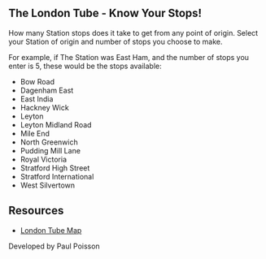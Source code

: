 ## The London Tube - Know Your Stops!
How many Station stops does it take to get from any point of origin. Select your Station of origin and number of stops you choose to make.

For example, if The Station was East Ham, and the number of stops you enter is 5, these would be the stops available:
* Bow Road
* Dagenham East
* East India
* Hackney Wick
* Leyton
* Leyton Midland Road
* Mile End
* North Greenwich
* Pudding Mill Lane
* Royal Victoria
* Stratford High Street
* Stratford International
* West Silvertown

## Resources
* [London Tube Map](https://tfl.gov.uk/cdn/static/cms/images/tube-map.gif)

Developed by Paul Poisson
